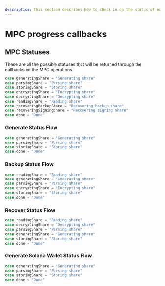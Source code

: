 ```yaml
---
description: This section describes how to check in on the status of each MPC operation
---
```


# MPC progress callbacks

## MPC Statuses

These are all the possible statuses that will be returned through the callbacks on the MPC operations.&#x20;

```swift
case generatingShare = "Generating share"
case parsingShare = "Parsing share"
case storingShare = "Storing share"
case encryptingShare = "Encrypting share"
case decryptingShare = "Decrypting share"
case readingShare = "Reading share"
case recoveringBackupShare = "Recovering backup share"
case recoveringSigningShare = "Recovering signing share"
case done = "Done"
```

### Generate Status Flow

```swift
case generatingShare = "Generating share"
case parsingShare = "Parsing share"
case storingShare = "Storing share"
case done = "Done"
```

### Backup Status Flow

```swift
case readingShare = "Reading share"
case generatingShare = "Generating share"
case parsingShare = "Parsing share" 
case encryptingShare = "Encrypting share"
case storingShare = "Storing share"
case done = "Done"
```

### Recover Status Flow

```swift
case readingShare = "Reading share"
case decryptingShare = "Decrypting share"
case parsingShare = "Parsing share" 
case generatingShare = "Generating share"
case storingShare = "Storing share"
case done = "Done"
```

### Generate Solana Wallet Status Flow

```swift
case generatingShare = "Generating share"
case parsingShare = "Parsing share"
case storingShare = "Storing share"
case done = "Done"
```

